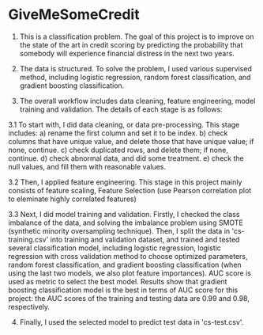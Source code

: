# GiveMeSomeCredit
1. This is a classification problem. The goal of this project is to improve on the state of the art in credit scoring by predicting the probability that somebody will experience financial distress in the next two years.

2. The data is structured. To solve the problem, I used various supervised method, including logistic regression, random forest classification, and gradient boosting classification.

3. The overall workflow includes data cleaning, feature engineering, model training and validation. The details of each stage is as follows:
 
  3.1 To start with, I did data cleaning, or data pre-processing. This stage includes:
    a) rename the first column and set it to be index.
    b) check columns that have unique value, and delete those that have unique value; if none, continue.
    c) check duplicated rows, and delete them; if none, continue.
    d) check abnormal data, and did some treatment.
    e) check the null values, and fill them with reasonable values.
  
  3.2 Then, I applied feature engineering. This stage in this project mainly consists of feature scaling, Feature Selection (use Pearson correlation plot to eleminate highly correlated features)
  
  3.3 Next, I did model training and validation. Firstly, I checked the class imbalance of the data, and solving the imbalance problem using SMOTE (synthetic minority oversampling technique). Then, I split the data in 'cs-training.csv' into training and validation dataset, and trained and tested several classification model, including logistic regression, logistic regression with cross validation method to choose optimized parameters, random forest classification, and gradient boosting classification (when using the last two models, we also plot feature importances). AUC score is used as metric to select the best model. Results show that gradient boosting classification model is the best in terms of AUC score for this project: the AUC scores of the training and testing data are 0.99 and 0.98, respectively.
 
4. Finally, I used the selected model to predict test data in 'cs-test.csv'.
